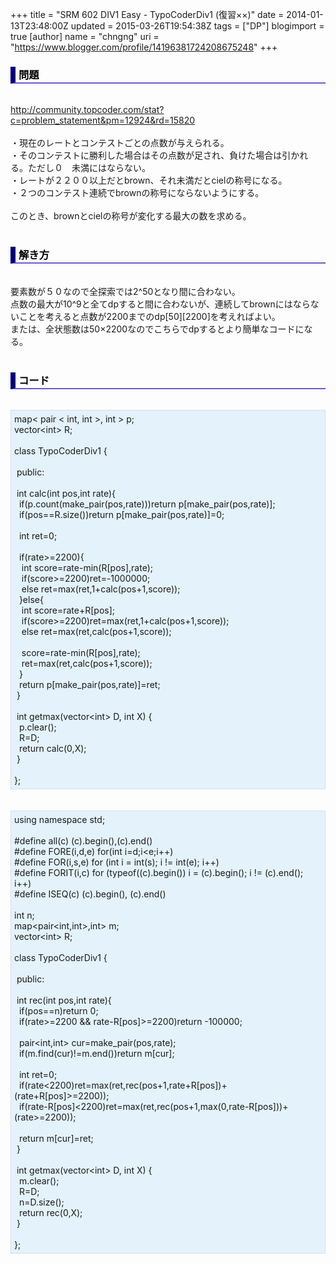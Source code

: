 +++
title = "SRM 602 DIV1 Easy - TypoCoderDiv1 (復習××)"
date = 2014-01-13T23:48:00Z
updated = 2015-03-26T19:54:38Z
tags = ["DP"]
blogimport = true 
[author]
	name = "chngng"
	uri = "https://www.blogger.com/profile/14196381724208675248"
+++

<div dir="ltr" style="text-align: left;" trbidi="on"><h3 style="border-bottom: 2px solid slateblue; border-left: 8px solid navy; color: black; padding: 0px 0px 1px 5px;">問題 </h3><br /><a href="http://community.topcoder.com/stat?c=problem_statement&amp;pm=12924&amp;rd=15820" target="_blank">http://community.topcoder.com/stat?c=problem_statement&amp;pm=12924&amp;rd=15820</a><br /><br />・現在のレートとコンテストごとの点数が与えられる。<br />・そのコンテストに勝利した場合はその点数が足され、負けた場合は引かれる。ただし０　未満にはならない。<br />・レートが２２００以上だとbrown、それ未満だとcielの称号になる。<br />・２つのコンテスト連続でbrownの称号にならないようにする。<br /><br />このとき、brownとcielの称号が変化する最大の数を求める。<br /><br /><h3 style="border-bottom: 2px solid slateblue; border-left: 8px solid navy; color: black; padding: 0px 0px 1px 5px;">解き方 </h3><br />要素数が５０なので全探索では2^50となり間に合わない。<br />点数の最大が10^9と全てdpすると間に合わないが、連続してbrownにはならないことを考えると点数が2200までのdp[50][2200]を考えればよい。<br />または、全状態数は50×2200なのでこちらでdpするとより簡単なコードになる。<br /><br /><h3 style="border-bottom: 2px solid slateblue; border-left: 8px solid navy; color: black; padding: 0px 0px 1px 5px;">コード </h3><br /><div style="background-color: #e3f2fb; border: 1px dotted #CCCCCC; padding: 5px;">map&lt; pair &lt; int, int &gt;, int &gt; p;<br />vector&lt;int&gt; R;<br /><br />class TypoCoderDiv1 {<br /><br /><span class="Apple-tab-span" style="white-space: pre;"> </span>public:<br /><br /><span class="Apple-tab-span" style="white-space: pre;"> </span>int calc(int pos,int rate){<br /><span class="Apple-tab-span" style="white-space: pre;">  </span>if(p.count(make_pair(pos,rate)))return p[make_pair(pos,rate)];<br /><span class="Apple-tab-span" style="white-space: pre;">  </span>if(pos==R.size())return p[make_pair(pos,rate)]=0;<br /><br /><span class="Apple-tab-span" style="white-space: pre;">  </span>int ret=0;<br /><br /><span class="Apple-tab-span" style="white-space: pre;">  </span>if(rate&gt;=2200){<br /><span class="Apple-tab-span" style="white-space: pre;">   </span>int score=rate-min(R[pos],rate);<br /><span class="Apple-tab-span" style="white-space: pre;">   </span>if(score&gt;=2200)ret=-1000000;<br /><span class="Apple-tab-span" style="white-space: pre;">   </span>else ret=max(ret,1+calc(pos+1,score));<br /><span class="Apple-tab-span" style="white-space: pre;">  </span>}else{<br /><span class="Apple-tab-span" style="white-space: pre;">   </span>int score=rate+R[pos];<br /><span class="Apple-tab-span" style="white-space: pre;">   </span>if(score&gt;=2200)ret=max(ret,1+calc(pos+1,score));<br /><span class="Apple-tab-span" style="white-space: pre;">   </span>else ret=max(ret,calc(pos+1,score));<br /><br /><span class="Apple-tab-span" style="white-space: pre;">   </span>score=rate-min(R[pos],rate);<br /><span class="Apple-tab-span" style="white-space: pre;">   </span>ret=max(ret,calc(pos+1,score));<br /><span class="Apple-tab-span" style="white-space: pre;">  </span>}<br /><span class="Apple-tab-span" style="white-space: pre;">  </span>return p[make_pair(pos,rate)]=ret;<br /><span class="Apple-tab-span" style="white-space: pre;"> </span>}<br /><br /><span class="Apple-tab-span" style="white-space: pre;"> </span>int getmax(vector&lt;int&gt; D, int X) {<br /><span class="Apple-tab-span" style="white-space: pre;">  </span>p.clear();<br /><span class="Apple-tab-span" style="white-space: pre;">  </span>R=D;<br /><span class="Apple-tab-span" style="white-space: pre;">  </span>return calc(0,X);<br /><span class="Apple-tab-span" style="white-space: pre;"> </span>}<br /><br />};</div><br /><br /><div style="background-color: #e3f2fb; border: 1px dotted #CCCCCC; padding: 5px;">using namespace std;<br /><br />#define all(c) (c).begin(),(c).end()<br />#define FORE(i,d,e) for(int i=d;i&lt;e;i++)<br />#define FOR(i,s,e) for (int i = int(s); i != int(e); i++)<br />#define FORIT(i,c) for (typeof((c).begin()) i = (c).begin(); i != (c).end(); i++)<br />#define ISEQ(c) (c).begin(), (c).end()<br /><br />int n;<br />map&lt;pair&lt;int,int&gt;,int&gt; m;<br />vector&lt;int&gt; R;<br /><br />class TypoCoderDiv1 {<br /><br /><span class="Apple-tab-span" style="white-space: pre;"> </span>public:<br /><br /><span class="Apple-tab-span" style="white-space: pre;"> </span>int rec(int pos,int rate){<br /><span class="Apple-tab-span" style="white-space: pre;">  </span>if(pos==n)return 0;<br /><span class="Apple-tab-span" style="white-space: pre;">  </span>if(rate&gt;=2200 &amp;&amp; rate-R[pos]&gt;=2200)return -100000;<br /><br /><span class="Apple-tab-span" style="white-space: pre;">  </span>pair&lt;int,int&gt; cur=make_pair(pos,rate);<br /><span class="Apple-tab-span" style="white-space: pre;">  </span>if(m.find(cur)!=m.end())return m[cur];<br /><br /><span class="Apple-tab-span" style="white-space: pre;">  </span>int ret=0;<br /><span class="Apple-tab-span" style="white-space: pre;">  </span>if(rate&lt;2200)ret=max(ret,rec(pos+1,rate+R[pos])+(rate+R[pos]&gt;=2200));<br /><span class="Apple-tab-span" style="white-space: pre;">  </span>if(rate-R[pos]&lt;2200)ret=max(ret,rec(pos+1,max(0,rate-R[pos]))+(rate&gt;=2200));<br /><br /><span class="Apple-tab-span" style="white-space: pre;">  </span>return m[cur]=ret;<br /><span class="Apple-tab-span" style="white-space: pre;"> </span>}<br /><br /><span class="Apple-tab-span" style="white-space: pre;"> </span>int getmax(vector&lt;int&gt; D, int X) {<br /><span class="Apple-tab-span" style="white-space: pre;">  </span>m.clear();<br /><span class="Apple-tab-span" style="white-space: pre;">  </span>R=D;<br /><span class="Apple-tab-span" style="white-space: pre;">  </span>n=D.size();<br /><span class="Apple-tab-span" style="white-space: pre;">  </span>return rec(0,X);<br /><span class="Apple-tab-span" style="white-space: pre;"> </span>}<br /><br />};</div></div>
